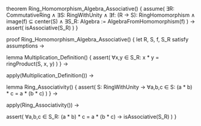 theorem Ring_Homomorphism_Algebra_Associative() {
  assume(
    ∃R: CommutativeRing ∧
    ∃S: RingWithUnity ∧
    ∃f: (R → S): RingHomomorphism ∧
    image(f) ⊆ center(S) ∧
    ∃S_R: Algebra := AlgebraFromHomomorphism(f)
  ) →
  assert(
    isAssociative(S_R)
  )
}

proof Ring_Homomorphism_Algebra_Associative() {
  let R, S, f, S_R satisfy assumptions →
  
  lemma Multiplication_Definition() {
    assert(
      ∀x,y ∈ S_R: x * y = ringProduct(S, x, y)
    )
  } →
  
  apply(Multiplication_Definition()) →
  
  lemma Ring_Associativity() {
    assert(
      S: RingWithUnity →
      ∀a,b,c ∈ S: (a * b) * c = a * (b * c)
    )
  } →
  
  apply(Ring_Associativity()) →
  
  assert(
    ∀a,b,c ∈ S_R: (a * b) * c = a * (b * c) →
    isAssociative(S_R)
  )
}